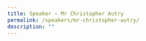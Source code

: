 ```yaml
---
title: Speaker – Mr Christopher Autry
permalink: /speakers/mr-christopher-autry/
description: ""
---
```

